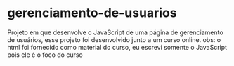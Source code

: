 # gerenciamento-de-usuarios
Projeto em que desenvolve o JavaScript de uma página de gerenciamento de usuários, 
esse projeto foi desenvolvido junto a um curso online.
obs: o html foi fornecido como material do curso, 
eu escrevi somente o JavaScript pois ele é o foco do curso
